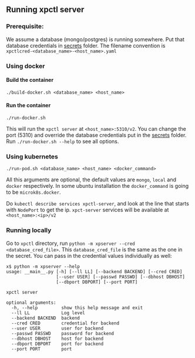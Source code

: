 ## Running xpctl server

### Prerequisite:

We assume a database (mongo/postgres) is running somewhere. Put that database credentials in [secrets](secrets) folder. The filename convention is `xpctlcred-<database_name>-<host_name>.yaml` 


### Using docker

#### Build the container

```
./build-docker.sh <database_name> <host_name>
```
#### Run the container

```
./run-docker.sh
```

This will run the `xpctl server` at `<host_name>:5310/v2`. You can change the port (5310) and override the database credentials put in the [secrets](secrets) folder. Run `./run-docker.sh --help` to see all options.

### Using kubernetes

```
./run-pod.sh <database_name> <host_name> <docker_command> 
```

All this arguments are optional, the default values are `mongo`, `local` and `docker` respectively. In some ubuntu installation the `docker_command` is going to be `microk8s.docker`.

Do `kubectl describe services xpctl-server`, and look at the line 
that starts with `NodePort` to get the ip. `xpct-server` services will be available at `<host_name>:<ip>/v2`

### Running locally

Go to `xpctl` directory, run `python -m xpserver --cred <database_cred_file>`. This `database_cred_file` is the same as the one in the secret. You can pass in the credential values individually as well:

```
x$ python -m xpserver --help
usage: __main__.py [-h] [--ll LL] [--backend BACKEND] [--cred CRED]
                   [--user USER] [--passwd PASSWD] [--dbhost DBHOST]
                   [--dbport DBPORT] [--port PORT]

xpctl server

optional arguments:
  -h, --help         show this help message and exit
  --ll LL            Log level
  --backend BACKEND  backend
  --cred CRED        credential for backend
  --user USER        user for backend
  --passwd PASSWD    password for backend
  --dbhost DBHOST    host for backend
  --dbport DBPORT    port for backend
  --port PORT        port
``` 
